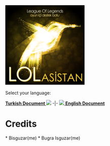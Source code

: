 
<img src="logo.png" height="250" width="250">

Select your language:

**<a href="https://github.com/bisguzar/lolasistan/wiki/Turkish-(T%C3%BCrk%C3%A7e)">Turkish Document <img src="https://cdn3.iconfinder.com/data/icons/finalflags/16/Turkey-Flag.png"></a>** -|- **<a href="https://github.com/bisguzar/lolasistan/wiki/English"><img src="https://cdn2.iconfinder.com/data/icons/flags/flags/16/united-kingdom-great-britain.png"> English Document</a>**

<h1>Credits</h1>
* Bisguzar(me)
* Bugra Isguzar(me)
